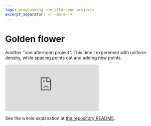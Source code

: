 ```yaml
---
tags: programming one-afternoon-projects
excerpt_separator: <!--more-->
---
```


# Golden flower

Another "one afternoon project". This time I experiment with uniform density,
while spacing points out and adding new points.

<div class="mydiv">
<iframe
src="https://www.youtube-nocookie.com/embed/eGBTp9fI6F8?rel=0"
frameborder="0" webkitallowfullscreen mozallowfullscreen allowfullscreen
allow="autoplay; encrypted-media"
class="lazyload">
</iframe>
</div>

See the whole explanation at [the repository
README](https://bitbucket.org/jmmut/goldenflower/src/master/README.md).
<!--more-->
